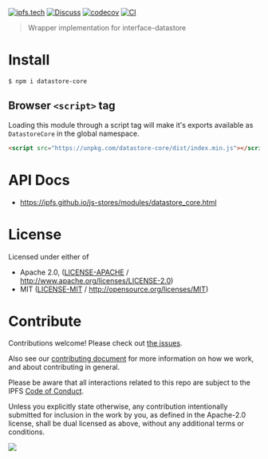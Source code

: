 [![ipfs.tech](https://img.shields.io/badge/project-IPFS-blue.svg?style=flat-square)](https://ipfs.tech)
[![Discuss](https://img.shields.io/discourse/https/discuss.ipfs.tech/posts.svg?style=flat-square)](https://discuss.ipfs.tech)
[![codecov](https://img.shields.io/codecov/c/github/ipfs/js-stores.svg?style=flat-square)](https://codecov.io/gh/ipfs/js-stores)
[![CI](https://img.shields.io/github/actions/workflow/status/ipfs/js-stores/js-test-and-release.yml?branch=main\&style=flat-square)](https://github.com/ipfs/js-stores/actions/workflows/js-test-and-release.yml?query=branch%3Amain)

> Wrapper implementation for interface-datastore

# Install

```console
$ npm i datastore-core
```

## Browser `<script>` tag

Loading this module through a script tag will make it's exports available as `DatastoreCore` in the global namespace.

```html
<script src="https://unpkg.com/datastore-core/dist/index.min.js"></script>
```

# API Docs

- <https://ipfs.github.io/js-stores/modules/datastore_core.html>

# License

Licensed under either of

- Apache 2.0, ([LICENSE-APACHE](LICENSE-APACHE) / <http://www.apache.org/licenses/LICENSE-2.0>)
- MIT ([LICENSE-MIT](LICENSE-MIT) / <http://opensource.org/licenses/MIT>)

# Contribute

Contributions welcome! Please check out [the issues](https://github.com/ipfs/js-stores/issues).

Also see our [contributing document](https://github.com/ipfs/community/blob/master/CONTRIBUTING_JS.md) for more information on how we work, and about contributing in general.

Please be aware that all interactions related to this repo are subject to the IPFS [Code of Conduct](https://github.com/ipfs/community/blob/master/code-of-conduct.md).

Unless you explicitly state otherwise, any contribution intentionally submitted for inclusion in the work by you, as defined in the Apache-2.0 license, shall be dual licensed as above, without any additional terms or conditions.

[![](https://cdn.rawgit.com/jbenet/contribute-ipfs-gif/master/img/contribute.gif)](https://github.com/ipfs/community/blob/master/CONTRIBUTING.md)
